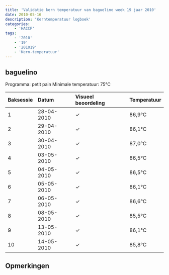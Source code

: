 ```yaml
---
title: 'Validatie kern temperatuur van baguelino week 19 jaar 2010'
date: 2010-05-16
description: 'Kerntemperatuur logboek'
categories:
    - 'HACCP'
tags:
    - '2010'
    - '19'
    - '201019'
    - 'Kern-temperatuur'
---
```


## baguelino

Programma: petit pain
Minimale temperatuur: 75°C

| Baksessie | Datum | Visueel beoordeling | Temperatuur |
|:---|:---|:---|:---|
| 1 | 28-04-2010 | &check; | 86,9°C |
| 2 | 29-04-2010 | &check; | 86,1°C |
| 3 | 30-04-2010 | &check; | 87,0°C |
| 4 | 03-05-2010 | &check; | 86,5°C |
| 5 | 04-05-2010 | &check; | 86,5°C |
| 6 | 05-05-2010 | &check; | 86,1°C |
| 7 | 06-05-2010 | &check; | 86,6°C |
| 8 | 08-05-2010 | &check; | 85,5°C |
| 9 | 13-05-2010 | &check; | 86,1°C |
| 10 | 14-05-2010 | &check; | 85,8°C |

## Opmerkingen


